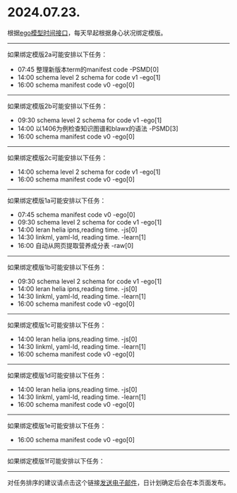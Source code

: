 # 2024.07.23.

根据[ego模型时间接口](https://gitee.com/hyg/blog/blob/master/timeflow.md)，每天早起根据身心状况绑定模版。

---
如果绑定模版2a可能安排以下任务：

- 07:45	整理新版本term的manifest code -PSMD[0]
- 14:00	schema level 2 schema for code v1 -ego[1]
- 16:00	schema manifest code v0 -ego[0]

---
如果绑定模版2b可能安排以下任务：

- 09:30	schema level 2 schema for code v1 -ego[1]
- 14:00	以1406为例检查知识图谱和blawx的语法 -PSMD[3]
- 16:00	schema manifest code v0 -ego[0]

---
如果绑定模版2c可能安排以下任务：

- 14:00	schema level 2 schema for code v1 -ego[1]
- 16:00	schema manifest code v0 -ego[0]

---
如果绑定模版1a可能安排以下任务：

- 07:45	schema manifest code v0 -ego[0]
- 09:30	schema level 2 schema for code v1 -ego[1]
- 14:00	leran helia ipns,reading time. -js[0]
- 14:30	linkml, yaml-ld, reading time. -learn[1]
- 16:00	自动从网页提取营养成分表 -raw[0]

---
如果绑定模版1b可能安排以下任务：

- 09:30	schema level 2 schema for code v1 -ego[1]
- 14:00	leran helia ipns,reading time. -js[0]
- 14:30	linkml, yaml-ld, reading time. -learn[1]
- 16:00	schema manifest code v0 -ego[0]

---
如果绑定模版1c可能安排以下任务：

- 14:00	leran helia ipns,reading time. -js[0]
- 14:30	linkml, yaml-ld, reading time. -learn[1]
- 16:00	schema manifest code v0 -ego[0]

---
如果绑定模版1d可能安排以下任务：

- 14:00	leran helia ipns,reading time. -js[0]
- 14:30	linkml, yaml-ld, reading time. -learn[1]
- 16:00	schema manifest code v0 -ego[0]

---
如果绑定模版1e可能安排以下任务：

- 16:00	schema manifest code v0 -ego[0]

---
如果绑定模版1f可能安排以下任务：


---
对任务排序的建议请点击这个链接<a href="mailto:huangyg@mars22.com?subject=关于2024.07.23.任务排序的建议&body=date: 2024.07.23.%0D%0Afile: ../../blog/release/time/d.20240723.md%0D%0A---请勿修改邮件主题及以上内容---%0D%0A">发送电子邮件</a>，日计划确定后会在本页面发布。